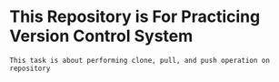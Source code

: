 # This Repository is For Practicing Version Control System

    This task is about performing clone, pull, and push operation on repository 

